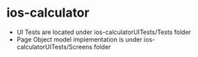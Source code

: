 # ios-calculator
- UI Tests are located under ios-calculatorUITests/Tests folder
- Page Object model implementation is under ios-calculatorUITests/Screens folder
